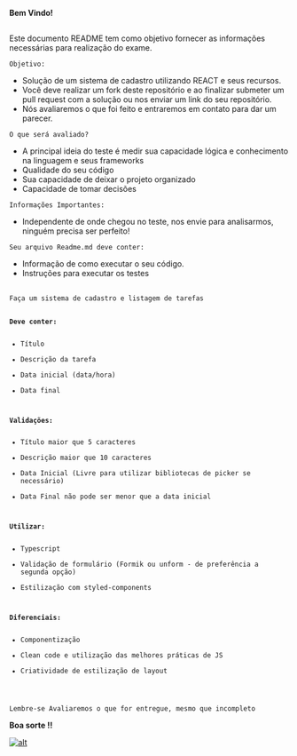 <div class="Box-body">
        <article class="markdown-body entry-content p-5" itemprop="text"><p><strong>Bem Vindo!</strong></p>
<h1></h1>
<p>Este documento README tem como objetivo fornecer as informações necessárias para realização do exame.</p>
<p><code>Objetivo:</code></p>
<ul>
<li>Solução de um sistema de cadastro utilizando REACT e seus recursos.</li>
<li>Você deve realizar um fork deste repositório e ao finalizar submeter um pull request com a solução ou nos enviar um link do seu repositório.</li>
<li>Nós avaliaremos o que foi feito e entraremos em contato para dar um parecer.</li>
</ul>
<p><code>O que será avaliado?</code></p>
<ul>
<li>A principal ideia do teste é medir sua capacidade lógica e conhecimento na linguagem e seus frameworks</li>
<li>Qualidade do seu código</li>
<li>Sua capacidade de deixar o projeto organizado</li>
<li>Capacidade de tomar decisões</li>
</ul>
<p><code>Informações Importantes: </code></p>
<ul>
<li>Independente de onde chegou no teste, nos envie para analisarmos, ninguém precisa ser perfeito!</li>
</ul>
<p><code>Seu arquivo Readme.md deve conter: </code></p>
<ul>
<li>Informação de como executar o seu código.</li>
<li>Instruções para executar os testes</li>
</ul>

</code></pre>
<h1></h1>
<p><code>Faça um sistema de cadastro e listagem de tarefas</code></p>
<pre><code>
<b>Deve conter:</b>
<ul>
<li>Título</li>
<li>Descrição da tarefa</li>
<li>Data inicial (data/hora)</li>
<li>Data final</li>
</ul>
<b>Validações:</b>
<ul>
<li>Título maior que 5 caracteres</li>
<li>Descrição maior que 10 caracteres</li>
<li>Data Inicial (Livre para utilizar bibliotecas de picker se necessário)</li>
<li>Data Final não pode ser menor que a data inicial</li>
</ul>
<b>Utilizar:</b>
<ul>
<li>Typescript</li>
<li>Validação de formulário (Formik ou unform - de preferência a segunda opção)</li>
<li>Estilização com styled-components</li>
</ul>
<b>Diferenciais:</b>
<ul>
<li>Componentização</li>
<li>Clean code e utilização das melhores práticas de JS</li>
<li>Criatividade de estilização de layout</li>
</ul>
</code></pre>
<p><code>Lembre-se Avaliaremos o que for entregue, mesmo que incompleto</code></p>
<p><strong>Boa sorte !!</strong></p>
<p><a target="_blank" rel="noopener noreferrer" href="https://camo.githubusercontent.com/8c5d535de1b7059a6abce560d44875a3f955d675/68747470733a2f2f616a736f696665722e66696c65732e776f726470726573732e636f6d2f323031342f30342f6b6565702d63616c6d2d616e642d646f6e2d742d666565642d7468652d74726f6c6c2d34382e706e67"><img src="https://camo.githubusercontent.com/8c5d535de1b7059a6abce560d44875a3f955d675/68747470733a2f2f616a736f696665722e66696c65732e776f726470726573732e636f6d2f323031342f30342f6b6565702d63616c6d2d616e642d646f6e2d742d666565642d7468652d74726f6c6c2d34382e706e67" alt="alt" data-canonical-src="https://ajsoifer.files.wordpress.com/2014/04/keep-calm-and-don-t-feed-the-troll-48.png" style="max-width:100%;"></a></p>
</article>
      </div>

